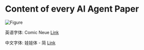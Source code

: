 # Content of every AI Agent Paper
![Figure](https://github.com/user-attachments/assets/ae452fb0-cb40-445f-a821-bef66123ad61)

英语字体: Comic Neue
[Link](https://fonts.google.com/specimen/Comic+Neue)

中文字体: 娃娃体 - 简
[Link](https://www.dynacw.com.cn/product/product_download_detail.aspx?fid=9)
